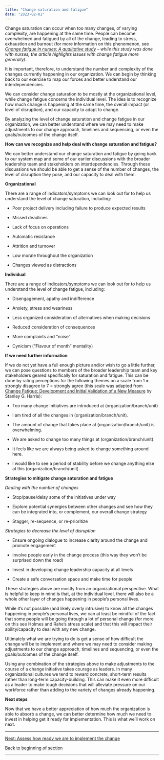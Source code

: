 ```yaml
---
title: "Change saturation and fatigue"
date: "2023-02-01"
---
```


Change saturation can occur when too many changes, of varying complexity, are happening at the same time. People can become overwhelmed and fatigued by all of the change, leading to stress, exhaustion and burnout (for more information on this phenomenon, see [_Change fatigue in nurses: A qualitative study_](https://pubmed.ncbi.nlm.nih.gov/32542846/) _– while this study was done with nurses, the article highlights issues with change fatigue more generally)_.

It is important, therefore, to understand the number and complexity of the changes currently happening in our organization. We can begin by thinking back to our exercise to map our forces and better understand our interdependencies.

We can consider change saturation to be mostly at the organizational level, while change fatigue concerns the individual level. The idea is to recognize how much change is happening at the same time, the overall impact (or level of disruption), and our capacity to adapt to change.

By analyzing the level of change saturation and change fatigue in our organization, we can better understand where we may need to make adjustments to our change approach, timelines and sequencing, or even the goals/outcomes of the change itself.

**How can we recognize and help deal with change saturation and fatigue?**

We can better understand our change saturation and fatigue by going back to our system map and some of our earlier discussions with the broader leadership team and stakeholders on interdependencies. Through these discussions we should be able to get a sense of the number of changes, the level of disruption they pose, and our capacity to deal with them.

**Organizational**

There are a range of indicators/symptoms we can look out for to help us understand the level of change saturation, including:

- Poor project delivery including failure to produce expected results

- Missed deadlines

- Lack of focus on operations

- Automatic resistance

- Attrition and turnover

- Low morale throughout the organization

- Changes viewed as distractions

**Individual**

There are a range of indicators/symptoms we can look out for to help us understand the level of change fatigue, including:

- Disengagement, apathy and indifference

- Anxiety, stress and weariness

- Less organized consideration of alternatives when making decisions

- Reduced consideration of consequences

- More complaints and “noise”

- Cynicism (“Flavour of month” mentality)

**If we need further information**

If we do not yet have a full enough picture and/or wish to go a little further, we can pose questions to members of the broader leadership team and key stakeholders geared specifically for saturation and fatigue. This can be done by rating perceptions for the following themes on a scale from 1 = strongly disagree to 7 = strongly agree (this scale was adapted from [Change Fatigue: Development and Initial Validation of a New Measure](https://www.researchgate.net/publication/254326588_Change_fatigue_Development_and_initial_validation_of_a_new_measure) by Stanley G. Harris):

- Too many change initiatives are introduced at (organization/branch/unit)

- I am tired of all the changes in (organization/branch/unit).

- The amount of change that takes place at (organization/branch/unit) is overwhelming.

- We are asked to change too many things at (organization/branch/unit).

- It feels like we are always being asked to change something around here.

- I would like to see a period of stability before we change anything else at this (organization/branch/unit).

**Strategies to mitigate change saturation and fatigue**

_Dealing with the number of changes_

- Stop/pause/delay some of the initiatives under way

- Explore potential synergies between other changes and see how they can be integrated into, or complement, our overall change strategy

- Stagger, re-sequence, or re-prioritize

_Strategies to decrease the level of disruption_

- Ensure ongoing dialogue to increase clarity around the change and promote engagement

- Involve people early in the change process (this way they won’t be surprised down the road)

- Invest in developing change leadership capacity at all levels

- Create a safe conversation space and make time for people

These strategies above are mostly from an organizational perspective. What is helpful to keep in mind is that, at the individual level, there will also be a whole other layer of changes happening in people’s personal lives.

While it’s not possible (and likely overly intrusive) to know all the changes happening in people’s personal lives, we can at least be mindful of the fact that some people will be going through a lot of personal change (for more on this see Holmes and Rahe’s stress scale) and that this will impact their ability/capacity to deal with any new change.

Ultimately what we are trying to do is get a sense of how difficult the change will be to implement and where we may need to consider making adjustments to our change approach, timelines and sequencing, or even the goals/outcomes of the change itself.

Using any combination of the strategies above to make adjustments to the course of a change initiative takes courage as leaders. In many organizational cultures we tend to reward concrete, short-term results rather than long-term capacity-building. This can make it even more difficult as a leader to make tough decisions that will alleviate pressure on our workforce rather than adding to the variety of changes already happening.

**Next steps**

Now that we have a better appreciation of how much the organization is able to absorb a change, we can better determine how much we need to invest in helping get it ready for implementation. This is what we’ll work on next.

* * *

[Next: Assess how ready we are to implement the change](/assess-how-ready-we-are-to-implement-the-change/)

[Back to beginning of section](/capacity-readiness-and-impact/)

* * *
